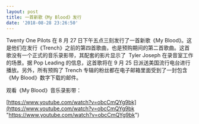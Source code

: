 ```yaml
---
layout: post
title: 一首新歌《My Blood》发行
date: '2018-08-28 23:26:50'
---
```



Twenty One Pilots 在 8 月 27 日下午五点三刻发行了一首新歌《My Blood》。这是他们在发行《Trench》之前的第四首歌曲，也是预购期间的第二首歌曲。这首歌没有一个正式的音乐录影带，其配套的影片显示了  Tyler Joseph 在录音室工作的场景。据 Pop Leading 的信息，这首歌将在 9 月 25 日派送美国流行电台进行播放。另外，所有预购了 Trench 专辑的粉丝都在电子邮箱里面受到了一封包含《My Blood》数字下载的邮件。

观看《My Blood》音乐录影带：

[https://www.youtube.com/watch?v=obcCmQYg9bk](https://www.youtube.com/watch?v=obcCmQYg9bk "https://www.youtube.com/watch?v=obcCmQYg9bk")



